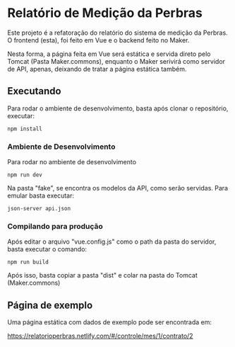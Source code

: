 # Relatório de Medição da Perbras

Este projeto é a refatoração do relatório do sistema de medição da Perbras. O frontend (esta), foi feito em Vue e o backend feito no Maker.

Nesta forma, a página feita em Vue será estática e servida direto pelo Tomcat (Pasta Maker.commons), enquanto o Maker serivirá como servidor de API, apenas, deixando de tratar a página estática também.

## Executando
Para rodar o ambiente de desenvolvimento, basta após clonar o repositório, executar:

```
npm install
```
### Ambiente de Desenvolvimento

Para rodar no ambiente de desenvolvimento

```
npm run dev
```

Na pasta "fake", se encontra os modelos da API, como serão servidas. Para emular basta executar:

```
json-server api.json
```

### Compilando para produção

Após editar o arquivo "vue.config.js" como o path da pasta do servidor, basta executar o comando:

```
npm run build
```

Após isso, basta copiar a pasta "dist" e colar na pasta do Tomcat (Maker.commons)

## Página de exemplo

Uma página estática com dados de exemplo pode ser encontrada em:

https://relatorioperbras.netlify.com/#/controle/mes/1/contrato/2